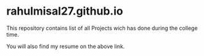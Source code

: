 # rahulmisal27.github.io

This repository contains list of all Projects wich has done during the college time. 

You will also find my resume on the above link.



